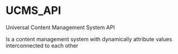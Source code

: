# UCMS_API
Universal Content Management System API

Is a content management system with dynamically attribute values interconnected to each other
